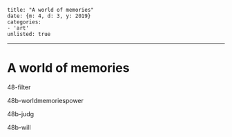 
    title: "A world of memories"
    date: {m: 4, d: 3, y: 2019}
    categories:
    - 'art'
    unlisted: true

---

# A world of memories

<art noext>48-filter</art>

<art noext>48b-worldmemoriespower</art>

<art noext>48b-judg</art>

<art noext>48b-will</art>

